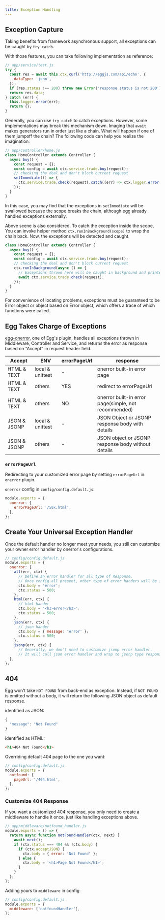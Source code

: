 ```yaml
---
title: Exception Handling
---
```


## Exception Capture

Taking benefits from framework asynchronous support, all exceptions can be caught by `try catch`.

With those features, you can take following implementation as reference:

```js
// app/service/test.js
try {
  const res = await this.ctx.curl('http://eggjs.com/api/echo', {
    dataType: 'json',
  });
  if (res.status !== 200) throw new Error('response status is not 200');
  return res.data;
} catch (err) {
  this.logger.error(err);
  return {};
}
```

Generally, you can use `try catch` to catch exceptions. However, some implementations may break this mechanism down. Imaging that `await` makes generators run in order just like a chain. What will happen if one of them jumpoff the chain? The following code can help you realize the imagination:

```js
// app/controller/home.js
class HomeController extends Controller {
  async buy() {
    const request = {};
    const config = await ctx.service.trade.buy(request);
    // checking the deal and don't block current request
    setImmediate(() => {
      ctx.service.trade.check(request).catch((err) => ctx.logger.error(err));
    });
  }
}
```

In this case, you may find that the exceptions in `setImmediate` will be swallowed because the scope breaks the chain, although egg already handled exceptions externally.

Above scene is also considered. To catch the exception inside the scope, You can invoke helper method `ctx.runInBackground(scope)` to wrap the chain back. Now, the exceptions will be detected and caught.

```js
class HomeController extends Controller {
  async buy() {
    const request = {};
    const config = await ctx.service.trade.buy(request);
    // checking the deal and don't block current request
    ctx.runInBackground(async () => {
      // Exceptions thrown here will be caught in background and printed into log.
      await ctx.service.trade.check(request);
    });
  }
}
```

For convenience of locating problems, exceptions must be guaranteed to be Error object or object based on Error object, which offers a trace of which functions were called.

## Egg Takes Charge of Exceptions

[egg-onerror](https://github.com/eggjs/egg-onerror), one of Egg's plugin, handles all exceptions thrown in Middleware, Controller and Service, and returns the error as response based on "Accept" in request header field.

| Accept       | ENV              | errorPageUrl | response                                             |
| ------------ | ---------------- | ------------ | ---------------------------------------------------- |
| HTML & TEXT  | local & unittest | -            | onerror built-in error page                          |
| HTML & TEXT  | others           | YES          | redirect to errorPageUrl                             |
| HTML & TEXT  | others           | NO           | onerror built-in error page(simple, not recommended) |
| JSON & JSONP | local & unittest | -            | JSON Object or JSONP response body with details      |
| JSON & JSONP | others           | -            | JSON object or JSONP response body without details   |

### `errorPageUrl`

Redirecting to your customized error page by setting `errorPageUrl` in `onerror` plugin.

`onerror` config in `config/config.default.js`:

```js
module.exports = {
  onerror: {
    errorPageUrl: '/50x.html',
  },
};
```

## Create Your Universal Exception Handler

Once the default handler no longer meet your needs, you still can customize your owner error handler by onerror's configurations.

```js
// config/config.default.js
module.exports = {
  onerror: {
    all(err, ctx) {
      // Define an error handler for all type of Response.
      // Once config.all present, other type of error handers will be ignored.
      ctx.body = 'error';
      ctx.status = 500;
    },
    html(err, ctx) {
      // html hander
      ctx.body = '<h3>error</h3>';
      ctx.status = 500;
    },
    json(err, ctx) {
      // json hander
      ctx.body = { message: 'error' };
      ctx.status = 500;
    },
    jsonp(err, ctx) {
      // Generally, we don't need to customize jsonp error handler.
      // It will call json error handler and wrap to jsonp type response.
  },
};
```

## 404

Egg won't take `NOT FOUND` from back-end as exception. Instead, if `NOT FOUND` is emitted without a body, it will return the following JSON object as default response.

identified as JSON:

```js
{
  "message": "Not Found"
}
```

identified as HTML:

```html
<h1>404 Not Found</h1>
```

Overriding default 404 page to the one you want:

```js
// config/config.default.js
module.exports = {
  notfound: {
    pageUrl: '/404.html',
  },
};
```

### Customize 404 Response

If you want a customized 404 response, you only need to create a middleware to handle it once, just like handling exceptions above.

```js
// app/middleware/notfound_handler.js
module.exports = () => {
  return async function notFoundHandler(ctx, next) {
    await next();
    if (ctx.status === 404 && !ctx.body) {
      if (ctx.acceptJSON) {
        ctx.body = { error: 'Not Found' };
      } else {
        ctx.body = '<h1>Page Not Found</h1>';
      }
    }
  };
};
```

Adding yours to `middleware` in config:

```js
// config/config.default.js
module.exports = {
  middleware: ['notfoundHandler'],
};
```
